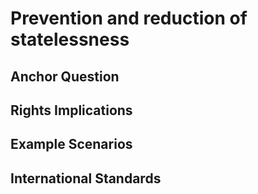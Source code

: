 # Prevention and reduction of statelessness

## Anchor Question



## Rights Implications



## Example Scenarios



## International Standards

